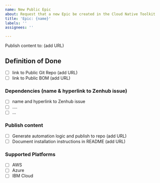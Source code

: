 ```yaml
---
name: New Public Epic
about: Request that a new Epic be created in the Cloud Native Toolkit
title: 'Epic: {name}'
labels: ''
assignees: ''

---
```


Publish content to: (add URL)

## Definition of Done

- [ ] link to Public Git Repo  (add URL)
- [ ] link to Public BOM  (add URL)

### Dependencies (name & hyperlink to Zenhub issue)

- [ ] name and hyperlink to Zenhub issue
- [ ] ....
- [ ] ...

### Publish content

- [ ] Generate automation logic and publish to repo   (add URL)
- [ ] Document installation instructions in README   (add URL)

### Supported Platforms

- [ ] AWS
- [ ] Azure
- [ ] IBM Cloud
